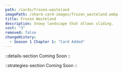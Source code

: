 ```yaml
---
path: /cards/frozen-wasteland
imagePath: /shard-card-images/frozen_wasteland.webp
title: Frozen Wasteland
description: Snowy landscape that allows sliding.
cost: "3"
removed: false
changeHistory:
  - Season 1 Chapter 1: "Card Added"
---
```


::details-section
Coming Soon
::

::strategies-section
Coming Soon
::
